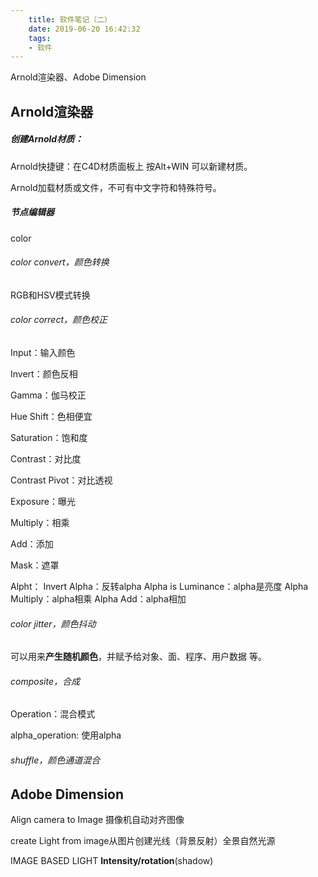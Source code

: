 ```yaml
---
    title: 软件笔记（二）
    date: 2019-06-20 16:42:32
    tags:
    - 软件
---
```


Arnold渲染器、Adobe Dimension

## Arnold渲染器



##### *创建Arnold材质*：

Arnold快捷键：在C4D材质面板上 按Alt+WIN 可以新建材质。

Arnold加载材质或文件，不可有中文字符和特殊符号。

##### 节点编辑器

color

###### color convert，颜色转换

RGB和HSV模式转换

###### color correct，颜色校正

Input：输入颜色

Invert：颜色反相

Gamma：伽马校正

Hue Shift：色相便宜

Saturation：饱和度

Contrast：对比度

Contrast Pivot：对比透视

Exposure：曝光

Multiply：相乘

Add：添加

Mask：遮罩

Alpht：
Invert Alpha：反转alpha
Alpha is Luminance：alpha是亮度
Alpha Multiply：alpha相乘
Alpha Add：alpha相加

###### color jitter，颜色抖动

可以用来**产生随机颜色**，并赋予给对象、面、程序、用户数据 等。

###### composite，合成

Operation：混合模式

alpha_operation: 使用alpha

###### shuffle，颜色通道混合



##  Adobe Dimension

Align camera to Image 摄像机自动对齐图像

create Light from image从图片创建光线（背景反射）全景自然光源

IMAGE BASED LIGHT __Intensity/rotation__(shadow)  
                                                                                                